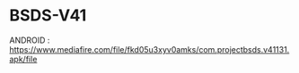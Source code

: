 # BSDS-V41
ANDROID : https://www.mediafire.com/file/fkd05u3xyv0amks/com.projectbsds.v41131.apk/file
